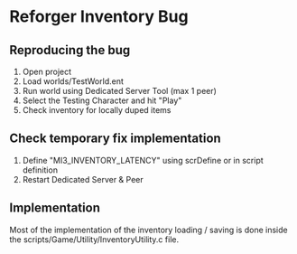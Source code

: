 # Reforger Inventory Bug



## Reproducing the bug

1. Open project
2. Load worlds/TestWorld.ent
3. Run world using Dedicated Server Tool (max 1 peer)
4. Select the Testing Character and hit "Play"
5. Check inventory for locally duped items

## Check temporary fix implementation

1. Define "MI3_INVENTORY_LATENCY" using scrDefine or in script definition
2. Restart Dedicated Server & Peer

## Implementation

Most of the implementation of the inventory loading / saving is done inside the scripts/Game/Utility/InventoryUtility.c file.
